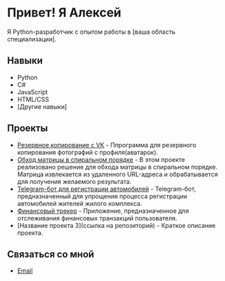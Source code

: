 # Привет! Я Алексей

Я Python-разработчик с опытом работы в [ваша область специализации]. 

## Навыки
- Python
- C#
- JavaScript
- HTML/CSS
- [Другие навыки]

## Проекты
- [Резервное копирование с VK](https://github.com/pyLexxDramma/photo_vk) - Ппрограмма для резервного копирования фотографий с профиля(аватарок).
- [Обход матрицы в спиральном порядке](https://github.com/pyLexxDramma/spiral_matrix) -  В этом проекте реализовано решение для обхода матрицы в спиральном порядке. Матрица извлекается из удаленного URL-адреса и обрабатывается для получения желаемого результата.
- [Telegram-бот для регистрации автомобилей](https://github.com/pyLexxDramma/car_registration_bot) -  Telegram-бот, предназначенный для упрощения процесса регистрации автомобилей жителей жилого комплекса.
- [Финансовый трекер](https://github.com/pyLexxDramma/financial_tracker) - Приложение, предназначенное для отслеживания финансовых транзакций пользователя.
- [Название проекта 3](ссылка на репозиторий) - Краткое описание проекта.

## Связаться со мной
- [Email](lexxdramma@vk.com)
